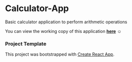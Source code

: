 
# Calculator-App

Basic calculator application to perform arithmetic operations

You can view the working copy of this application **[here](https://hari-krushna.github.io/calculator-app)** :relaxed:

### Project Template

This project was bootstrapped with [Create React App](https://github.com/facebookincubator/create-react-app).
